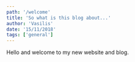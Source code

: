 ```yaml
---
path: '/welcome'
title: 'So what is this blog about...'
author: 'Vasilis'
date: '15/11/2018'
tags: ['general']
---
```


Hello and welcome to my new website and blog.